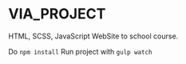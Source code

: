 # VIA_PROJECT

HTML, SCSS, JavaScript WebSite to school course.

Do ```npm install```
Run project with  ```gulp watch```


